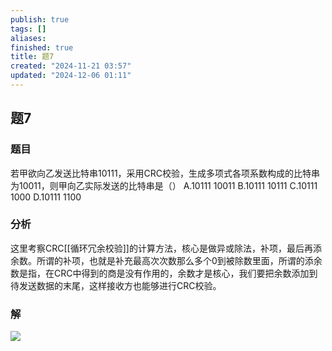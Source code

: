 ```yaml
---
publish: true
tags: []
aliases: 
finished: true
title: 题7
created: "2024-11-21 03:57"
updated: "2024-12-06 01:11"
---
```

## 题7
### 题目
若甲欲向乙发送比特串10111，采用CRC校验，生成多项式各项系数构成的比特串为10011，则甲向乙实际发送的比特串是（）
A.10111 10011
B.10111 10111
C.10111 1000
D.10111 1100
### 分析
这里考察CRC[[循环冗余校验]]的计算方法，核心是做异或除法，补项，最后再添余数。所谓的补项，也就是补充最高次次数那么多个0到被除数里面，所谓的添余数是指，在CRC中得到的商是没有作用的，余数才是核心，我们要把余数添加到待发送数据的末尾，这样接收方也能够进行CRC校验。
### 解
![](https://img.hwenyi.live/202411211248515.webp)
